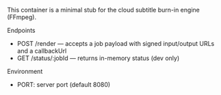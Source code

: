 This container is a minimal stub for the cloud subtitle burn-in engine (FFmpeg).

Endpoints
- POST /render — accepts a job payload with signed input/output URLs and a callbackUrl
- GET /status/:jobId — returns in-memory status (dev only)

Environment
- PORT: server port (default 8080)

